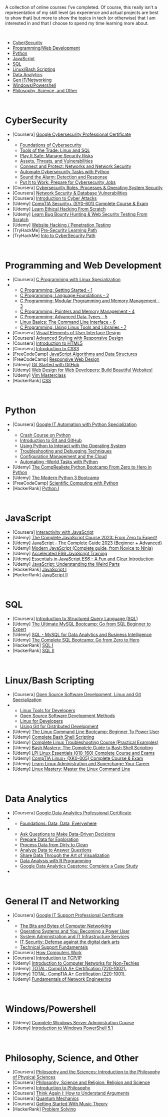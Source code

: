 A collection of online courses I've completed.
Of course, this really isn't a representation of my skill level (as experience and actual projects are best to show that) but more to show the topics in tech (or otherwise) that I am interested in and that I choose to spend my time learning more about.

<br>

- [CyberSecurity](#cybersecurity)
- [Programming/Web Development](#programming-and-web-development)
- [Python](#python)
- [JavaScript](#javascript)
- [SQL](#sql)
- [Linux/Bash Scripting](linuxbash-scripting)
- [Data Analytics](#data-analytics)
- [Gen IT/Networking](general-it-and-networking)
- [Windows/Powershell](#windowspowershell)
- [Philosophy, Science, and Other](#philosophy-science-and-other)

<br />

# CyberSecurity
- [Coursera] [Google Cybersecurity Professional Certificate](https://www.coursera.org/account/accomplishments/specialization/certificate/EXMJPYAEH9AJ)
- - [Foundations of Cybersecurity](https://www.coursera.org/account/accomplishments/certificate/2AU3M7PGNEEU)
  - [Tools of the Trade: Linux and SQL](https://www.coursera.org/account/accomplishments/certificate/FM6KX2CKCTQG)
  - [Play It Safe: Manage Security Risks](https://www.coursera.org/account/accomplishments/certificate/YBETJC5WGLRU)
  - [Assets, Threats, and Vulnerabilities](https://www.coursera.org/account/accomplishments/certificate/B342QDHE36XN)
  - [Connect and Protect: Networks and Network Security](https://www.coursera.org/account/accomplishments/certificate/EZE838BT79MQ)
  - [Automate Cybersecurity Tasks with Python](https://www.coursera.org/account/accomplishments/certificate/C57XHPEBEGDM)
  - [Sound the Alarm: Detection and Response](https://www.coursera.org/account/accomplishments/certificate/VNW3RKFHNPL3)
  - [Put It to Work: Prepare for Cybersecurity Jobs](https://www.coursera.org/account/accomplishments/certificate/LFEQK6X2JKP3)
- [Coursera] [Cybersecurity Roles, Processes & Operating System Security](https://www.coursera.org/account/accomplishments/certificate/YN2V6N9T7GE9)
- [Coursera] [Network Security & Database Vulnerabilities](https://www.coursera.org/account/accomplishments/certificate/ZKEX8N9B9YT2)
- [Coursera] [Introduction to Cyber Attacks](https://www.coursera.org/account/accomplishments/certificate/RFG45CMG6CFR)
- [Udemy] [CompTIA Security+ (SY0-601) Complete Course & Exam](https://www.udemy.com/certificate/UC-06096ecd-1380-482e-ac7f-bb0860c55fc0/)
- [Udemy] [Learn Ethical Hacking From Scratch](https://www.udemy.com/certificate/UC-57a8d9e1-0cd1-4e20-842c-b35a554f8130/)
- [Udemy] [Learn Bug Bounty Hunting & Web Security Testing From Scratch](https://www.udemy.com/certificate/UC-132e4096-6f05-421c-bdf7-c03ffa13ec8b/)
- [Udemy] [Website Hacking / Penetration Testing](https://www.udemy.com/certificate/UC-6f4ace44-01f6-466c-af67-b2adc2225e41/)
- [TryHackMe] [Pre-Security Learning Path](https://tryhackme-certificates.s3-eu-west-1.amazonaws.com/THM-VRURFLTG3I.png)
- [TryHackMe] [Into to CyberSecurity Path](https://tryhackme-certificates.s3-eu-west-1.amazonaws.com/THM-RAY3VBZTYN.png)

<br />

# Programming and Web Development
- [Coursera] [C Programming with Linux Specialization](https://www.coursera.org/account/accomplishments/specialization/certificate/2V3LN9GXVK5C)
- - [C Programming: Getting Started - 1](https://www.coursera.org/account/accomplishments/certificate/V5RLV7LXRVE4)
  - [C Programming: Language Foundations - 2](https://www.coursera.org/account/accomplishments/certificate/9QPPFADHBRZZ)
  - [C Programming: Modular Programming and Memory Management - 3](https://www.coursera.org/account/accomplishments/certificate/RHSP5UR5J5LS)
  - [C Programming: Pointers and Memory Management - 4](https://www.coursera.org/account/accomplishments/certificate/D24SD55FVTGP)
  - [C Programming: Advanced Data Types - 5](https://www.coursera.org/account/accomplishments/certificate/RS4WSVT8FPHU)
  - [Linux Basics: The Command Line Interface - 6](https://www.coursera.org/account/accomplishments/certificate/7NYPY9XUS88W)
  - [C Programming: Using Linux Tools and Libraries - 7](https://www.coursera.org/account/accomplishments/certificate/86KGEASY8NGQ)
- [Coursera] [Visual Elements of User Interface Design](https://www.coursera.org/account/accomplishments/certificate/B9SS3QKM6FYX)
- [Coursera] [Advanced Styling with Responsive Design](https://www.coursera.org/account/accomplishments/certificate/UDQTSUJCFRWR)
- [Coursera] [Introduction to HTML5](https://www.coursera.org/account/accomplishments/certificate/NZY9VKTJH3WY)
- [Coursera] [Introduction to CSS3](https://www.coursera.org/account/accomplishments/certificate/FXJPWDV7SRXY)
- [FreeCodeCamp] [JavaScript Algorithms and Data Structures](https://www.freecodecamp.org/certification/bobby-valenzuela/javascript-algorithms-and-data-structures)
- [FreeCodeCamp] [Responsive Web Design](https://www.freecodecamp.org/certification/bobby-valenzuela/responsive-web-design) 
- [Udemy] [Git Started with GitHub](https://www.udemy.com/certificate/UC-f50c930c-5703-4507-ad65-f8c395d3cad2/)
- [Udemy] [Web Design for Web Developers: Build Beautiful Websites!](https://www.udemy.com/certificate/UC-WNR4QLMW/)
- [Udemy] [Vim Masterclass](https://www.udemy.com/course/vim-commands-cheat-sheet/learn/lecture/7340588#overview)
- [HackerRank] [CSS](https://www.hackerrank.com/certificates/20f293546b75)


<br />

# Python
- [Coursera] [Google IT Automation with Python Specialization](https://www.coursera.org/account/accomplishments/specialization/certificate/GG38WKEDT552)
- - [Crash Course on Python](https://www.coursera.org/account/accomplishments/certificate/HPBEX9YAVKZ5)
  - [Introduction to Git and GitHub](https://www.coursera.org/account/accomplishments/certificate/U4AD3MZENFJU)
  - [Using Python to Interact with the Operating System](https://www.coursera.org/account/accomplishments/certificate/EASY2M87MDVV)
  - [Troubleshooting and Debugging Techniques](https://www.coursera.org/account/accomplishments/certificate/G7LUBTANPKR4)
  - [Configuration Management and the Cloud](https://www.coursera.org/account/accomplishments/certificate/4NR9ERLMS8DY)
  - [Automating -World Tasks with Python](https://www.coursera.org/account/accomplishments/certificate/JBV95WNSWBJX)
- [Udemy] [The CompReallete Python Bootcamp From Zero to Hero in Python](https://www.udemy.com/certificate/UC-79a037be-1fe6-4783-9163-5eba88a8ee0c/)
- [Udemy] [The Modern Python 3 Bootcamp](https://www.udemy.com/certificate/UC-42ebe013-5e63-4781-b1e8-58f5aa29e366/)
- [FreeCodeCamp] [Scientific Computing with Python](https://www.freecodecamp.org/certification/bobby-valenzuela/scientific-computing-with-python-v7)
- [HackerRank] [Python I](https://www.hackerrank.com/certificates/1a879ab8124e)


<br />

# JavaScript
- [Coursera] [Interactivity with JavaScript](https://www.coursera.org/account/accomplishments/certificate/XDKNEQHJ6QRQ)
- [Udemy] [The Complete JavaScript Course 2023: From Zero to Expert!](https://www.udemy.com/certificate/UC-ef7acfe9-0347-40dc-9043-95bffc31c6e0/)
- [Udemy] [JavaScript - The Complete Guide 2023 (Beginner + Advanced)](https://www.udemy.com/certificate/UC-19f32593-4b39-4dec-805e-05bbbd39c904/)
- [Udemy] [Modern JavaScript (Complete guide, from Novice to Ninja)](https://www.udemy.com/certificate/UC-89e0c506-b43d-49a9-ae98-7f06beede54a/)
- [Udemy] [Accelerated ES6 JavaScript Training](https://www.udemy.com/certificate/UC-0a1ba8d0-02e3-462c-aedd-d9d07daf05dd/)
- [Udemy] [Essentials in JavaScript ES6 - A Fun and Clear Introduction](https://www.udemy.com/certificate/UC-5f9983a5-2a01-485b-a6ad-14e83aa5e96d/)
- [Udemy] [JavaScript: Understanding the Weird Parts](https://www.udemy.com/certificate/UC-d6b6a795-b659-408c-aea5-8fb2858ad257/)
- [HackerRank] [JavaScript I](https://www.hackerrank.com/certificates/6a5a15ca8319)
- [HackerRank] [JavaScript II](https://www.hackerrank.com/certificates/df31600b8f38)


<br />

# SQL
- [Coursera] [Introduction to Structured Query Language (SQL)](https://www.coursera.org/account/accomplishments/certificate/53BT2GWPJT7F)
- [Udemy] [The Ultimate MySQL Bootcamp: Go from SQL Beginner to Expert](https://www.udemy.com/certificate/UC-ca9ba64c-fb99-4f7b-ba72-aa0c0d0b3fdc/)
- [Udemy] [SQL - MySQL for Data Analytics and Business Intelligence](https://www.udemy.com/certificate/UC-c8bca456-cdbf-4a6e-9b5a-be3c2448bffc/)
- [Udemy] [The Complete SQL Bootcamp: Go from Zero to Hero](https://www.udemy.com/certificate/UC-5156fa50-bf94-4734-a50b-d5a8afdda8a6/)
- [HackerRank] [SQL I](https://www.hackerrank.com/certificates/77b99c882405)
- [HackerRank] [SQL II](https://www.hackerrank.com/certificates/beea5f1e38cb)


<br />

# Linux/Bash Scripting
- [Coursera] [Open Source Software Development, Linux and Git Specialization](https://www.coursera.org/account/accomplishments/specialization/certificate/B9XJ9WKXPRM9)
- - [Linux Tools for Developers](https://www.coursera.org/account/accomplishments/certificate/NBFMMVPNSYW4)
  - [Open Source Software Development Methods](https://www.coursera.org/account/accomplishments/certificate/8F7DP9M5QTDH)
  - [Linux for Developers](https://www.coursera.org/account/accomplishments/certificate/SSDDL2GNT4RJ)
  - [Using Git for Distributed Development](https://www.coursera.org/account/accomplishments/certificate/35ES99KD9G4E) 
- [Udemy] [The Linux Command Line Bootcamp: Beginner To Power User](https://www.udemy.com/certificate/UC-92c759b4-02ba-4bae-af77-2103a1ac3551/)
- [Udemy] [Complete Bash Shell Scripting](https://www.udemy.com/certificate/UC-ac118b1e-af83-41bb-a3f2-87cc51f34de0/)
- [Udemy] [Complete Linux Troubleshooting Course (Practical Examples)](https://www.udemy.com/certificate/UC-42a5d115-b8f8-435f-88ff-c1bc5288fd08/)
- [Udemy] [Bash Mastery: The Complete Guide to Bash Shell Scripting](https://www.udemy.com/certificate/UC-32df97a9-a6ec-4bac-befa-ddcf1e58dcf4/)
- [Udemy] [LPI Linux Essentials (010-160) Complete Course and Exams](https://www.udemy.com/certificate/UC-5b9bb2dd-110b-4f7e-b92d-c55ab08e6648/)
- [Udemy] [CompTIA Linux+ (XK0-005) Complete Course & Exam](https://www.udemy.com/certificate/UC-5bf3fd90-d975-4fb8-bc14-cdbc180e079d/)
- [Udemy] [Learn Linux Administration and Supercharge Your Career](https://www.udemy.com/certificate/UC-5b204587-e5ca-42aa-9667-2e642cc56077/)
- [Udemy] [Linux Mastery: Master the Linux Command Line](https://www.udemy.com/certificate/UC-3b3a251f-c7aa-409b-89da-38e54dbd17b0/)

<br />

# Data Analytics
- [Coursera] [Google Data Analytics Professional Certificate](https://www.coursera.org/account/accomplishments/specialization/certificate/GW94FNK8FR37)
- - [Foundations: Data, Data, Everywhere](https://www.coursera.org/account/accomplishments/certificate/57PHTENUWFQ2)
- - [Ask Questions to Make Data-Driven Decisions](https://www.coursera.org/account/accomplishments/certificate/6ZXG7E3JAQXG)
  - [Prepare Data for Exploration](https://www.coursera.org/account/accomplishments/certificate/VHQKGWXVRY3W)
  - [Process Data from Dirty to Clean](https://www.coursera.org/account/accomplishments/certificate/UMLLVLWQDQHQ)
  - [Analyze Data to Answer Questions](https://www.coursera.org/account/accomplishments/certificate/EWG4SQK56Y2Q)
  - [Share Data Through the Art of Visualization](https://www.coursera.org/account/accomplishments/certificate/38J33T5N5DZ3)
  - [Data Analysis with R Programming](https://www.coursera.org/account/accomplishments/certificate/H7K5L6DRDC9M)
  - [Google Data Analytics Capstone: Complete a Case Study](https://www.coursera.org/account/accomplishments/certificate/KMAZGASDJCJN)
- 

<br />

# General IT and Networking
- [Coursera] [Google IT Support Professional Certificate](https://www.coursera.org/account/accomplishments/specialization/certificate/9N7ZH7R5VCM3)
- - [The Bits and Bytes of Computer Networking](https://www.coursera.org/account/accomplishments/certificate/R9XCJKYDPCPR)
  - [Operating Systems and You: Becoming a Power User](https://www.coursera.org/account/accomplishments/certificate/Q2JWSYJBKHPU)
  - [System Administration and IT Infrastructure Services](https://www.coursera.org/account/accomplishments/certificate/9CCF9C7ELX42)
  - [IT Security: Defense against the digital dark arts](https://www.coursera.org/account/accomplishments/certificate/E5PJHFB2FHA3)
  - [Technical Support Fundamentals](https://www.coursera.org/account/accomplishments/certificate/7BED9FRUV9NR)
- [Coursera] [How Computers Work](https://www.coursera.org/account/accomplishments/certificate/XB43W8E93KHM)
- [Coursera] [Introduction to TCP/IP](https://www.coursera.org/account/accomplishments/certificate/35JHK3LH4F6J)
- [Udemy] [Introduction to Computer Networks for Non-Techies](https://www.udemy.com/certificate/UC-51b618bb-96ac-479d-94e2-952c91cce535/)
- [Udemy] [TOTAL: CompTIA A+ Certification (220-1002).](https://www.udemy.com/certificate/UC-68358917-c0f1-4dbf-ae4c-a3cd512f03fc/)
- [Udemy] [TOTAL: CompTIA A+ Certification (220-1001).](https://www.udemy.com/certificate/UC-6e5b54c0-e1d0-402f-83aa-af6f2d865ab8/)
- [Udemy] [Fundamentals of Network Engineering](https://www.udemy.com/certificate/UC-f4eda3d2-430c-44da-a428-35392bb62bba/)


<br />

# Windows/Powershell
- [Udemy] [Complete Windows Server Administration Course](https://www.udemy.com/certificate/UC-fbe0cadb-73e5-41d2-ad9f-86be74b42c10/)
- [Udemy] [Introduction to Windows PowerShell 5.1](https://www.udemy.com/certificate/UC-99745b87-349f-4e81-8098-f606d114d59b/)

<br />

# Philosophy, Science, and Other
- [Coursera] [Philosophy and the Sciences: Introduction to the Philosophy of Physical Sciences](https://www.coursera.org/account/accomplishments/certificate/6D2WBMK9DABW)
- [Coursera] [Philosophy, Science and Religion: Religion and Science](https://www.coursera.org/account/accomplishments/certificate/PVTKGMW7XU6R)
- [Coursera] [Introduction to Philosophy](https://www.coursera.org/account/accomplishments/certificate/C6R8HASZDPKW)
- [Coursera] [Think Again I: How to Understand Arguments](https://www.coursera.org/account/accomplishments/certificate/JRDNMJDRBAEG)
- [Coursera] [Quantum Mechanics](https://www.coursera.org/account/accomplishments/certificate/TADRRG79NUYE)
- [Coursera] [Getting Started With Music Theory](https://www.coursera.org/account/accomplishments/certificate/8DBBMEQHH4KV)
- [HackerRank] [Problem Solving](https://www.hackerrank.com/certificates/b49d4b071992)





